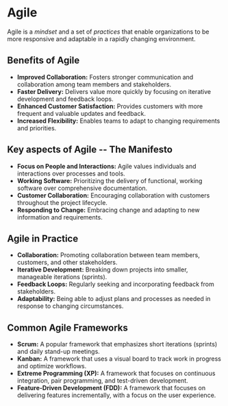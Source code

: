 
# Agile

Agile is a _mindset_ and a set of _practices_ that enable organizations to be
  more responsive and adaptable in a rapidly changing environment.


## Benefits of Agile

- **Improved Collaboration:**
    Fosters stronger communication and collaboration among team members and stakeholders.
- **Faster Delivery:**
    Delivers value more quickly by focusing on iterative development and feedback loops.
- **Enhanced Customer Satisfaction:**
    Provides customers with more frequent and valuable updates and feedback.
- **Increased Flexibility:**
    Enables teams to adapt to changing requirements and priorities.


## Key aspects of Agile -- The Manifesto

- **Focus on People and Interactions:**
    Agile values individuals and interactions over processes and tools.
- **Working Software:**
    Prioritizing the delivery of functional, working software over comprehensive documentation.
- **Customer Collaboration:**
    Encouraging collaboration with customers throughout the project lifecycle.
- **Responding to Change:**
    Embracing change and adapting to new information and requirements.


## Agile in Practice

- **Collaboration:**
    Promoting collaboration between team members, customers, and other stakeholders.
- **Iterative Development:**
    Breaking down projects into smaller, manageable iterations (sprints).
- **Feedback Loops:**
    Regularly seeking and incorporating feedback from stakeholders.
- **Adaptability:**
    Being able to adjust plans and processes as needed in response to changing circumstances.


## Common Agile Frameworks

- **Scrum:**
    A popular framework that emphasizes short iterations (sprints) and daily stand-up meetings.
- **Kanban:**
    A framework that uses a visual board to track work in progress and optimize workflows.
- **Extreme Programming (XP):**
    A framework that focuses on continuous integration, pair programming, and test-driven development.
- **Feature-Driven Development (FDD):**
    A framework that focuses on delivering features incrementally, with a focus on the user experience.
